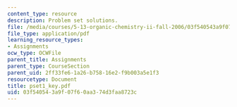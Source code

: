 ```yaml
---
content_type: resource
description: Problem set solutions.
file: /media/courses/5-13-organic-chemistry-ii-fall-2006/03f540543a9f07f60aa374d3faa8723c_pset1_key.pdf
file_type: application/pdf
learning_resource_types:
- Assignments
ocw_type: OCWFile
parent_title: Assignments
parent_type: CourseSection
parent_uid: 2ff33fe6-1a26-b758-16e2-f9b003a5e1f3
resourcetype: Document
title: pset1_key.pdf
uid: 03f54054-3a9f-07f6-0aa3-74d3faa8723c
---
```

